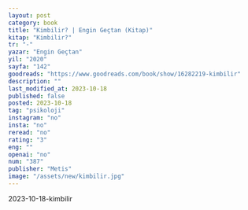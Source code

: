 ```yaml
---
layout: post
category: book
title: "Kimbilir? | Engin Geçtan (Kitap)"
kitap: "Kimbilir?"
tr: "-"
yazar: "Engin Geçtan"
yil: "2020"
sayfa: "142"
goodreads: "https://www.goodreads.com/book/show/16282219-kimbilir"
description: ""
last_modified_at: 2023-10-18
published: false
posted: 2023-10-18
tag: "psikoloji"
instagram: "no"
insta: "no"
reread: "no"
rating: "3"
eng: ""
openai: "no"
num: "387"
publisher: "Metis"
image: "/assets/new/kimbilir.jpg"
---
```


2023-10-18-kimbilir
